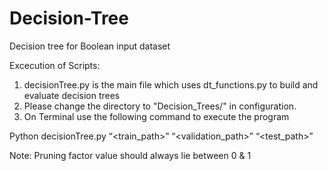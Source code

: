 # Decision-Tree
Decision tree for Boolean input dataset 

Excecution of Scripts:
1.	decisionTree.py is the main file which uses dt_functions.py to build and evaluate decision trees
2.	Please change the directory to "Decision_Trees/" in configuration. 
3.	On Terminal use the following command to execute the program

Python decisionTree.py “<train_path>” “<validation_path>” “<test_path>” <Pruning factor>

Note: Pruning factor value should always lie between 0 & 1
